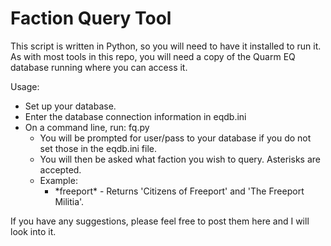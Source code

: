 # Faction Query Tool

This script is written in Python, so you will need to have it installed to run it. As with most tools in this repo, you will need a copy of the Quarm EQ database running where you can access it.

Usage: 
* Set up your database.
* Enter the database connection information in eqdb.ini
* On a command line, run: fq.py
  - You will be prompted for user/pass to your database if you do not set those in the eqdb.ini file.
  - You will then be asked what faction you wish to query. Asterisks are accepted.
  - Example:
    - \*freeport\* - Returns 'Citizens of Freeport' and 'The Freeport Militia'.

If you have any suggestions, please feel free to post them here and I will look into it.
